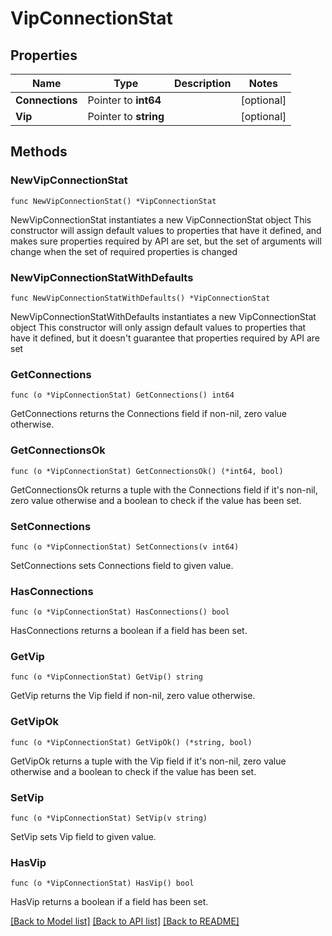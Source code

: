 # VipConnectionStat

## Properties

Name | Type | Description | Notes
------------ | ------------- | ------------- | -------------
**Connections** | Pointer to **int64** |  | [optional] 
**Vip** | Pointer to **string** |  | [optional] 

## Methods

### NewVipConnectionStat

`func NewVipConnectionStat() *VipConnectionStat`

NewVipConnectionStat instantiates a new VipConnectionStat object
This constructor will assign default values to properties that have it defined,
and makes sure properties required by API are set, but the set of arguments
will change when the set of required properties is changed

### NewVipConnectionStatWithDefaults

`func NewVipConnectionStatWithDefaults() *VipConnectionStat`

NewVipConnectionStatWithDefaults instantiates a new VipConnectionStat object
This constructor will only assign default values to properties that have it defined,
but it doesn't guarantee that properties required by API are set

### GetConnections

`func (o *VipConnectionStat) GetConnections() int64`

GetConnections returns the Connections field if non-nil, zero value otherwise.

### GetConnectionsOk

`func (o *VipConnectionStat) GetConnectionsOk() (*int64, bool)`

GetConnectionsOk returns a tuple with the Connections field if it's non-nil, zero value otherwise
and a boolean to check if the value has been set.

### SetConnections

`func (o *VipConnectionStat) SetConnections(v int64)`

SetConnections sets Connections field to given value.

### HasConnections

`func (o *VipConnectionStat) HasConnections() bool`

HasConnections returns a boolean if a field has been set.

### GetVip

`func (o *VipConnectionStat) GetVip() string`

GetVip returns the Vip field if non-nil, zero value otherwise.

### GetVipOk

`func (o *VipConnectionStat) GetVipOk() (*string, bool)`

GetVipOk returns a tuple with the Vip field if it's non-nil, zero value otherwise
and a boolean to check if the value has been set.

### SetVip

`func (o *VipConnectionStat) SetVip(v string)`

SetVip sets Vip field to given value.

### HasVip

`func (o *VipConnectionStat) HasVip() bool`

HasVip returns a boolean if a field has been set.


[[Back to Model list]](../README.md#documentation-for-models) [[Back to API list]](../README.md#documentation-for-api-endpoints) [[Back to README]](../README.md)



